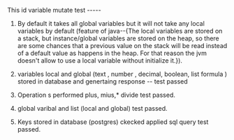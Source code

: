 This id variable mutate test -----

1. By default it takes all global variables but it will not take any local variables by default (feature of java--{The local variables are stored on a stack, but instance/global variables are stored on the heap, so there are some chances that a previous value on the stack will be read instead of a default value as happens in the heap. For that reason the jvm doesn't allow to use a local variable without initialize it.}).

2. variables local and global (text , number , decimal, boolean, list formula ) stored in database and genertaing response -- test passed 

3. Operation s performed plus, mius,* divide test passed.

4. global varibal and list (local and global) test passed. 

5. Keys stored in database (postgres) ckecked applied sql query test passed. 

